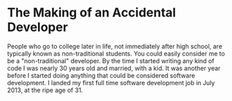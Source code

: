 # The Making of an Accidental Developer

People who go to college later in life, not immediately after high school, are typically known as non-traditional students. You could easily consider me to be a "non-traditional" developer. By the time I started writing any kind of code I was nearly 30 years old and married, with a kid. It was another year before I started doing anything that could be considered software development. I landed my first full time software development job in July 2013, at the ripe age of 31. 
